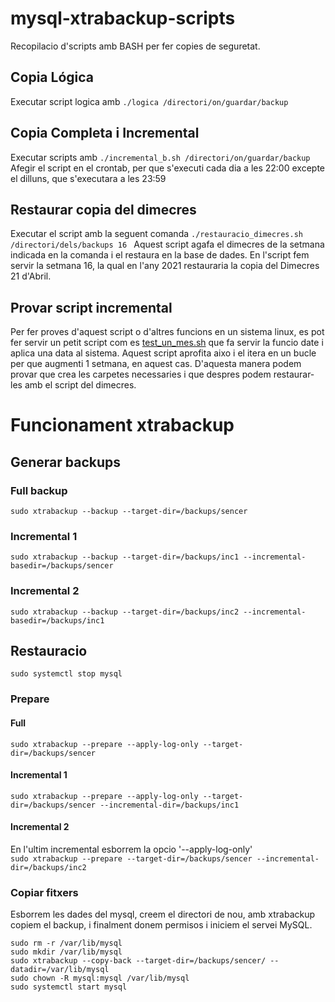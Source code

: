 # mysql-xtrabackup-scripts
Recopilacio d'scripts amb BASH per fer copies de seguretat.<br>
## Copia Lógica
Executar script logica amb ```./logica /directori/on/guardar/backup```

## Copia Completa i Incremental
Executar scripts amb ```./incremental_b.sh /directori/on/guardar/backup```
Afegir el script en el crontab, per que s'executi cada dia a les 22:00 excepte el dilluns, que s'executara a les 23:59

## Restaurar copia del dimecres
Executar el script amb la seguent comanda ```./restauracio_dimecres.sh /directori/dels/backups 16 ```
Aquest script agafa el dimecres de la setmana indicada en la comanda i el restaura en la base de dades. En l'script fem servir la setmana 16, la qual en l'any 2021 restauraria la copia del Dimecres 21 d'Abril.

## Provar script incremental
Per fer proves d'aquest script o d'altres funcions en un sistema linux, es pot fer servir un petit script com es [test_un_mes.sh](./test_un_mes.sh) que fa servir la funcio date i aplica una data al sistema. Aquest script aprofita aixo i el itera en un bucle per que augmenti 1 setmana, en aquest cas. D'aquesta manera podem provar que crea les carpetes necessaries i que despres podem restaurar-les amb el script del dimecres.

# Funcionament xtrabackup
## Generar backups
### Full backup
```sudo xtrabackup --backup --target-dir=/backups/sencer```
### Incremental 1
```sudo xtrabackup --backup --target-dir=/backups/inc1 --incremental-basedir=/backups/sencer```

### Incremental 2
```sudo xtrabackup --backup --target-dir=/backups/inc2 --incremental-basedir=/backups/inc1```


## Restauracio
```sudo systemctl stop mysql```

### Prepare
#### Full
```sudo xtrabackup --prepare --apply-log-only --target-dir=/backups/sencer```

#### Incremental 1
```sudo xtrabackup --prepare --apply-log-only --target-dir=/backups/sencer --incremental-dir=/backups/inc1```

#### Incremental 2
En l'ultim incremental esborrem la opcio '--apply-log-only'<br>
```sudo xtrabackup --prepare --target-dir=/backups/sencer --incremental-dir=/backups/inc2```


### Copiar fitxers
Esborrem les dades del mysql, creem el directori de nou, amb xtrabackup copiem el backup, i finalment donem permisos i iniciem el servei MySQL.
```
sudo rm -r /var/lib/mysql
sudo mkdir /var/lib/mysql
sudo xtrabackup --copy-back --target-dir=/backups/sencer/ --datadir=/var/lib/mysql
sudo chown -R mysql:mysql /var/lib/mysql
sudo systemctl start mysql
```
